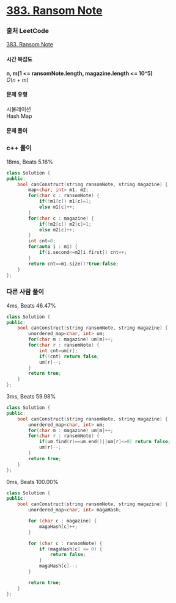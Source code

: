 # [383. Ransom Note](https://leetcode.com/problems/ransom-note/description/)

### 출처 LeetCode
[383. Ransom Note](https://leetcode.com/problems/ransom-note/description/)

#### 시간 복잡도
**n, m(1 <= ransomNote.length, magazine.length <= 10^5)**  
$`O(n+m)`$

#### 문제 유형
시뮬레이션  
Hash Map

#### 문제 풀이

### c++ 풀이
18ms, Beats 5.16%
```c++
class Solution {
public:
    bool canConstruct(string ransomNote, string magazine) {
        map<char, int> m1, m2;
        for(char c : ransomNote) {
            if(!m1[c]) m1[c]=1;
            else m1[c]++;
        }
        for(char c : magazine) {
            if(!m2[c]) m2[c]=1;
            else m2[c]++;
        }
        int cnt=0;
        for(auto i : m1) {
            if(i.second<=m2[i.first]) cnt++;
        }
        return cnt==m1.size()?true:false;
    }
};
```

### 다른 사람 풀이
4ms, Beats 46.47%
```c++
class Solution {
public:
    bool canConstruct(string ransomNote, string magazine) {
        unordered_map<char, int> um;
        for(char m : magazine) um[m]++;
        for(char r : ransomNote) {
            int cnt=um[r];
            if(!cnt) return false;
            um[r]--;
        }
        return true;
    }
};
```

3ms, Beats 59.98%
```c++
class Solution {
public:
    bool canConstruct(string ransomNote, string magazine) {
        unordered_map<char, int> um;
        for(char m : magazine) um[m]++;
        for(char r : ransomNote) {
            if(um.find(r)==um.end()||um[r]<=0) return false;            
            um[r]--;
        }
        return true;
    }
};
```

0ms, Beats 100.00%  
```c++
class Solution {
public:
    bool canConstruct(string ransomNote, string magazine) {
        unordered_map<char, int> magaHash;

        for (char c : magazine) {
            magaHash[c]++;
        }

        for (char c : ransomNote) {
            if (magaHash[c] <= 0) {
                return false;
            }
            magaHash[c]--;
        }

        return true;
    }
};
```